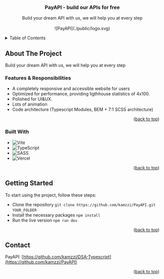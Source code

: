 <div align="center">
  <h3 align="center">PayAPI - build our APIs for free</h3>

  <p align="center">
    Build your dream API with us, we will help you at every step
    <br />
    <br />
    ![PayAPI](./public/logo.svg)
  </p>
</div>

<!-- TABLE OF CONTENTS -->
<details>
  <summary>Table of Contents</summary>
  <ol>
    <li>
      <a href="#about-the-project">About The Project</a>
      <ul>
        <li><a href="#built-with">Built With</a></li>
      </ul>
    </li>
    <li>
      <a href="#getting-started">Getting Started</a>
    </li>
    <li>
      <a href="#contact">Contact</a>
    </li>
  </ol>
</details>

## About The Project

Build your dream API with us, we will help you at every step

### Features & Responsibilities

- A completely responsive and accessible website for users
- Optimized for performance, providing ligthhouse statistics of 4x100.
- Polished for UI&UX.
- Lots of animation
- Code architecture (Typescript Modules, BEM + 7:1 SCSS architecture)

<p align="right">(<a href="#readme-top">back to top</a>)</p>

### Built With

- ![Vite](https://img.shields.io/badge/vite-%23646CFF.svg?style=for-the-badge&logo=vite&logoColor=white)
- ![TypeScript](https://img.shields.io/badge/typescript-%23007ACC.svg?style=for-the-badge&logo=typescript&logoColor=white)
- ![SASS](https://img.shields.io/badge/SASS-hotpink.svg?style=for-the-badge&logo=SASS&logoColor=white)
- ![Vercel](https://img.shields.io/badge/vercel-%23000000.svg?style=for-the-badge&logo=vercel&logoColor=white)

<p align="right">(<a href="#readme-top">back to top</a>)</p>

## Getting Started

To start using the project, follow these steps:

- Clone the repository `git clone https://github.com/kamzzi/PayAPI.git YOUR_FOLDER`
- Install the necessary packages `npm install`
- Run the live version `npm run dev`

<p align="right">(<a href="#readme-top">back to top</a>)</p>

## Contact

PayAPI: [https://github.com/kamzzi/DSA-Typescript](https://github.com/kamzzi/PayAPI)

<p align="right">(<a href="#readme-top">back to top</a>)</p>
